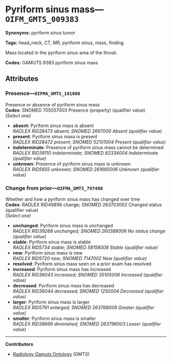 # Pyriform sinus mass—`OIFM_GMTS_009383`

**Synonyms:** pyriform sinus tumor

**Tags:** head_neck, CT, MR, pyriform sinus, mass, finding

Mass located in the pyriform sinus area of the throat.

**Codes:** GAMUTS 9383 pyriform sinus mass

## Attributes

### Presence—`OIFMA_GMTS_181086`

Presence or absence of pyriform sinus mass  
**Codes**: SNOMED 705057003 Presence (property) (qualifier value)  
*(Select one)*

- **absent**: Pyriform sinus mass is absent  
_RADLEX RID28473 absent; SNOMED 2667000 Absent (qualifier value)_
- **present**: Pyriform sinus mass is present  
_RADLEX RID28472 present; SNOMED 52101004 Present (qualifier value)_
- **indeterminate**: Presence of pyriform sinus mass cannot be determined  
_RADLEX RID39110 indeterminate; SNOMED 82334004 Indeterminate (qualifier value)_
- **unknown**: Presence of pyriform sinus mass is unknown  
_RADLEX RID5655 unknown; SNOMED 261665006 Unknown (qualifier value)_

### Change from prior—`OIFMA_GMTS_797480`

Whether and how a pyriform sinus mass has changed over time  
**Codes**: RADLEX RID49896 change; SNOMED 263703002 Changed status (qualifier value)  
*(Select one)*

- **unchanged**: Pyriform sinus mass is unchanged  
_RADLEX RID39268 unchanged; SNOMED 260388006 No status change (qualifier value)_
- **stable**: Pyriform sinus mass is stable  
_RADLEX RID5734 stable; SNOMED 58158008 Stable (qualifier value)_
- **new**: Pyriform sinus mass is new  
_RADLEX RID5720 new; SNOMED 7147002 New (qualifier value)_
- **resolved**: Pyriform sinus mass seen on a prior exam has resolved  
- **increased**: Pyriform sinus mass has increased  
_RADLEX RID36043 increased; SNOMED 35105006 Increased (qualifier value)_
- **decreased**: Pyriform sinus mass has decreased  
_RADLEX RID36044 decreased; SNOMED 1250004 Decreased (qualifier value)_
- **larger**: Pyriform sinus mass is larger  
_RADLEX RID5791 enlarged; SNOMED 263768009 Greater (qualifier value)_
- **smaller**: Pyriform sinus mass is smaller  
_RADLEX RID38669 diminished; SNOMED 263796003 Lesser (qualifier value)_

---

**Contributors**

- [Radiology Gamuts Ontology](https://gamuts.net/) (GMTS)